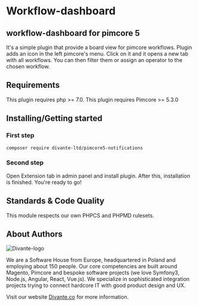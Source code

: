 # Workflow-dashboard

## workflow-dashboard for pimcore 5

It's a simple plugin that provide a board view for pimcore workflows.
Plugin adds an icon in the left pimcore's menu. Click on it and it opens a new tab
with all workflows. You can then filter them or assign an operator to the chosen workflow.

## Requirements

This plugin requires php >= 7.0.
This plugin requires Pimcore >= 5.3.0

## Installing/Getting started
### First step
```
composer require divante-ltd/pimcore5-notifications
```
### Second step
Open Extension tab in admin panel and install plugin. After this, installation is finished.
You're ready to go!

## Standards & Code Quality
This module respects our own PHPCS and PHPMD rulesets.

## About Authors
![Divante-logo](http://divante.co///logo_1.png "Divante")

We are a Software House from Europe, headquartered in Poland and employing about 150 people. Our core competencies are built around Magento, Pimcore and bespoke software projects (we love Symfony3, Node.js, Angular, React, Vue.js). We specialize in sophisticated integration projects trying to connect hardcore IT with good product design and UX.

Visit our website [Divante.co](https://divante.co/ "Divante.co") for more information.